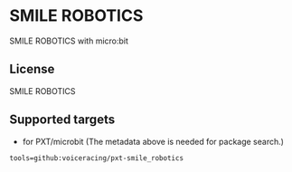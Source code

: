 # SMILE ROBOTICS

SMILE ROBOTICS with micro:bit

## License

SMILE ROBOTICS

## Supported targets

* for PXT/microbit
(The metadata above is needed for package search.)

```package
tools=github:voiceracing/pxt-smile_robotics
```
